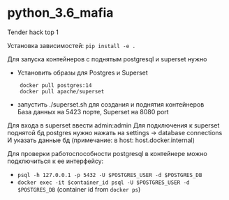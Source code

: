 # python_3.6_mafia
Tender hack top 1

Установка зависимостей: `pip install -e .`

Для запуска контейнеров с поднятым postgresql и superset нужно 
- Установить образы для Postgres и Superset
```shell
    docker pull postgres:14
    docker pull apache/superset
```

- запустить ./superset.sh для создания и поднятия контейнеров \
База данных на 5423 порте, Superset на 8080 port

Для входа в superset ввести admin:admin
Для подключения к superset поднятой бд postgres нужно нажать на settings -> database connections
И указать данные бд (примечание: в host: host.docker.internal)

Для проверки работоспособности postgresql в контейнере можно подключиться к ее интерфейсу:
- `psql -h 127.0.0.1 -p 5432 -U $POSTGRES_USER -d $POSTGRES_DB`
- `docker exec -it $container_id psql -U $POSTGRES_USER -d $POSTGRES_DB` (container id from `docker ps`)

